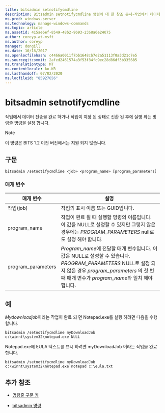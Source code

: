 ```yaml
---
title: bitsadmin setnotifycmdline
description: Bitsadmin setnotifycmdline 명령에 대 한 참조 문서-작업에서 데이터 전송을 완료할 때 실행 되는 명령줄 명령을 설정 하거나 작업이 상태로 전환 될 때 실행 되는 명령줄 명령을 설정 합니다.
ms.prod: windows-server
ms.technology: manage-windows-commands
ms.topic: article
ms.assetid: 415ae6ef-8549-48b2-9693-2368a6e24075
author: coreyp-at-msft
ms.author: coreyp
manager: dongill
ms.date: 10/16/2017
ms.openlocfilehash: c4466a0011f7bb1648cb7e2a51113f0a3d21c7e5
ms.sourcegitcommit: 2afed2461574a3f53f84fc9ec28d86df3b335685
ms.translationtype: MT
ms.contentlocale: ko-KR
ms.lasthandoff: 07/02/2020
ms.locfileid: "85927656"
---
```

# <a name="bitsadmin-setnotifycmdline"></a>bitsadmin setnotifycmdline

작업에서 데이터 전송을 완료 하거나 작업이 지정 된 상태로 전환 된 후에 실행 되는 명령줄 명령을 설정 합니다.

> [!NOTE]
> 이 명령은 BITS 1.2 이전 버전에서는 지원 되지 않습니다.

## <a name="syntax"></a>구문

```
bitsadmin /setnotifycmdline <job> <program_name> [program_parameters]
```

### <a name="parameters"></a>매개 변수

| 매개 변수 | 설명 |
| --------- | ----------- |
| 작업(job) | 작업의 표시 이름 또는 GUID입니다. |
| program_name | 작업이 완료 될 때 실행할 명령의 이름입니다. 이 값을 NULL로 설정할 수 있지만 그렇지 않은 경우에는 *PROGRAM_PARAMETERS* null로도 설정 해야 합니다. |
| program_parameters | *Program_name*에 전달할 매개 변수입니다. 이 값은 NULL로 설정할 수 있습니다. *PROGRAM_PARAMETERS* NULL로 설정 되지 않은 경우 *program_parameters* 의 첫 번째 매개 변수가 *program_name*와 일치 해야 합니다. |

## <a name="examples"></a>예

*Mydownloadjob*이라는 작업이 완료 되 면 Notepad.exe를 실행 하려면 다음을 수행 합니다.

```
bitsadmin /setnotifycmdline myDownloadJob c:\winnt\system32\notepad.exe NULL
```

Notepad.exe에 EULA 텍스트를 표시 하려면 myDownloadJob 이라는 작업을 완료 합니다.

```
bitsadmin /setnotifycmdline myDownloadJob c:\winnt\system32\notepad.exe notepad c:\eula.txt
```

## <a name="additional-references"></a>추가 참조

- [명령줄 구문 키](command-line-syntax-key.md)

- [bitsadmin 명령](bitsadmin.md)
